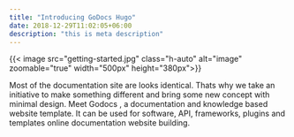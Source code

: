 ```yaml
---
title: "Introducing GoDocs Hugo"
date: 2018-12-29T11:02:05+06:00
description: "this is meta description"
---
```


{{< image src="getting-started.jpg" class="h-auto" alt="image" zoomable="true" width="500px" height="380px">}}

Most of the documentation site are looks identical. Thats why we take an initiative to make something different and bring some new concept with minimal design. Meet Godocs , a documentation and knowledge based website template. It can be used for software, API, frameworks, plugins and templates online documentation website building.